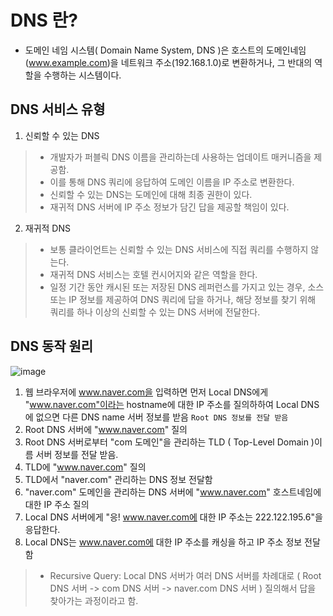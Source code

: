 # DNS 란?

* 도메인 네임 시스템( Domain Name System, DNS )은 호스트의 도메인네임 (www.example.com)을 네트워크 주소(192.168.1.0)로 변환하거나, 그 반대의 역할을 수행하는 시스템이다.

## DNS 서비스 유형

1. 신뢰할 수 있는 DNS
> * 개발자가 퍼블릭 DNS 이름을 관리하는데 사용하는 업데이트 매커니즘을 제공함.
> * 이를 통해 DNS 쿼리에 응답하여 도메인 이름을 IP 주소로 변환한다.
> * 신뢰할 수 있는 DNS는 도메인에 대해 최종 권한이 있다.
> * 재귀적 DNS 서버에 IP 주소 정보가 담긴 답을 제공할 책임이 있다.

2. 재귀적 DNS
> * 보통 클라이언트는 신뢰할 수 있는 DNS 서비스에 직접 쿼리를 수행하지 않는다.
> * 재귀적 DNS 서비스는 호텔 컨시어지와 같은 역할을 한다.
> * 일정 기간 동안 캐시된 또는 저장된 DNS 레퍼런스를 가지고 있는 경우, 소스 또는 IP 정보를 제공하여 DNS 쿼리에 답을 하거나, 해당 정보를 찾기 위해 쿼리를 하나 이상의 신뢰할 수 있는 DNS 서버에 전달한다.

## DNS 동작 원리

![image](https://user-images.githubusercontent.com/68697807/130890817-d8adfb95-f82d-43f8-aad3-7786e1df1ea2.png)

1. 웹 브라우저에 www.naver.com을 입력하면 먼저 Local DNS에게 "www.naver.com"이라는 hostname에 대한 IP 주소를 질의하하여 Local DNS에 없으면 다른 DNS name 서버 정보를 받음 `Root DNS 정보를 전달 받음`
2. Root DNS 서버에 "www.naver.com" 질의
3. Root DNS 서버로부터 "com 도메인"을 관리하는 TLD ( Top-Level Domain )이름 서버 정보를 전달 받음.
4. TLD에 "www.naver.com" 질의
5. TLD에서 "naver.com" 관리하는 DNS 정보 전달함
6. "naver.com" 도메인을 관리하는 DNS 서버에 "www.naver.com" 호스트네임에 대한 IP 주소 질의
7. Local DNS 서버에게 "응! www.naver.com에 대한 IP 주소는 222.122.195.6"을 응답한다.
8. Local DNS는 www.naver.com에 대한 IP 주소를 캐싱을 하고 IP 주소 정보 전달함

> * Recursive Query: Local DNS 서버가 여러 DNS 서버를 차례대로 ( Root DNS 서버 -> com DNS 서버 -> naver.com DNS 서버 ) 질의해서 답을 찾아가는 과정이라고 함.